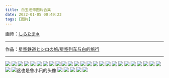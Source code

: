 ```yaml
---
title: 白玉老师图片合集
date: 2022-01-05 00:49:23
tags: [图片]
---
```


画师：[しらたま❄](https://www.pixiv.net/users/705370)

---

作品：[星空鉄道とシロの旅/星空列车与白的旅行](http://shiratamaco.com/)

---
![](https://i.shisho.top/img-original/img/2021/12/27/00/00/12/95052806_p0.jpg)
![](https://i.shisho.top/img-original/img/2021/12/16/00/19/32/94801760_p0.png)
![](https://i.shisho.top/img-original/img/2021/12/10/00/15/01/94675017_p0.png)
![](https://i.shisho.top/img-original/img/2021/10/30/00/00/06/93765623_p0.png)
![](https://i.shisho.top/img-original/img/2021/10/29/00/00/04/93745414_p0.png)
![](https://i.shisho.top/img-original/img/2021/10/16/00/00/09/93466933_p0.png)
![](https://i.shisho.top/img-original/img/2021/10/01/00/00/14/93131540_p0.png)
![](https://i.shisho.top/img-original/img/2021/08/13/00/43/58/91929664_p0.jpg)
![](https://i.shisho.top/img-original/img/2021/08/08/15/45/42/91814495_p1.png)
![](https://i.shisho.top/img-original/img/2021/08/03/00/19/48/91688298_p0.png)
![](https://i.shisho.top/img-original/img/2021/08/02/00/09/01/91664726_p0.png)
![](https://i.shisho.top/img-original/img/2021/08/01/00/25/28/91636038_p0.png)
![](https://i.shisho.top/img-original/img/2021/07/31/00/54/30/91610739_p0.png)
![](https://i.shisho.top/img-original/img/2021/07/08/00/07/12/91087683_p0.png)
![](https://i.shisho.top/img-original/img/2021/07/02/00/45/09/90947274_p0.png)
![](https://i.shisho.top/img-original/img/2021/05/31/00/00/10/90212927_p0.png)
![](https://i.shisho.top/img-original/img/2021/04/29/00/00/09/89454531_p0.png)
![](https://i.shisho.top/img-original/img/2020/12/08/18/42/12/86174632_p0.png)
![](https://i.shisho.top/img-original/img/2020/12/02/17/42/31/86047769_p0.png)
![](https://i.shisho.top/img-original/img/2020/11/18/21/55/53/85752791_p0.png)
![](https://i.shisho.top/img-original/img/2020/11/06/00/00/05/85485312_p0.png)
![](https://i.shisho.top/img-original/img/2020/04/17/00/00/34/80840563_p0.png)
![](https://i.shisho.top/img-original/img/2020/01/23/00/12/17/79044172_p0.png)
![](https://i.shisho.top/img-original/img/2019/10/31/00/01/21/77559972_p0.png)
![](https://i.shisho.top/img-original/img/2019/10/18/00/01/24/77344099_p0.png)
![](https://i.shisho.top/img-original/img/2019/07/26/00/06/54/75909068_p0.png)
![这也是鲁小讯的头像](https://i.shisho.top/img-original/img/2019/04/22/00/40/24/74319531_p0.png)
![](https://i.shisho.top/img-original/img/2019/01/18/00/00/15/72712795_p0.png)
![](https://i.shisho.top/img-original/img/2018/12/23/11/17/41/72241142_p0.png)
![](https://i.shisho.top/img-original/img/2018/12/07/00/04/16/71997399_p0.png)
![](https://i.shisho.top/img-original/img/2018/06/29/20/41/32/69456412_p0.png)
![](https://i.shisho.top/img-original/img/2018/04/26/00/39/10/68406018_p0.jpg)
